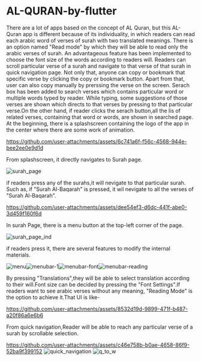 # AL-QURAN-by-flutter

There are a lot of apps based on the concept of AL Quran, but this AL-Quran app is different because of its individuality, in which readers can read each arabic word of verses of surah with two translated meanings. There is an option named "Read mode" by which they will be able to read only the arabic verses of surah. An advantageous feature has been implemented to choose the font size of the words according to readers will. Readers can scroll particular verse of a surah and navigate to that verse of that surah in quick navigation page. Not only that, anyone can copy or bookmark that specific verse by clicking the copy or bookmark button. Apart from that, user can also copy manually by prerssing the verse on the screen. Serach box has been added to search verses which contains particular word or multiple words typed by reader. While typing, some suggestions of those verses are shown which directs to that verses by pressing to that particular verse.On the other hand, if reader clicks the serach button,all the lis of  related verses, containing that word or words, are shown in searched page.
At the beginning, there is a splashscreen containing the logo of the app in the center where there are some work of animation.



https://github.com/user-attachments/assets/6c741a6f-f56c-4568-944e-bee2ee0e9d1d

From splashscreen, it directly navigates to Surah page.

![surah_page](https://github.com/user-attachments/assets/042d9e14-53dd-4b4b-b8a8-7d987b732729)

if readers press any of the surahs,it will nevigate to that particular surah. Such as, if "Surah Al-Baqarah" is pressed, it wil nevigate to all the verses of "Surah Al-Baqarah".

https://github.com/user-attachments/assets/dee54ef3-d6dc-441f-abe0-3d459f160f6d

In surah Page, there is a menu button at the top-left corner of the page.

![surah_page_ind](https://github.com/user-attachments/assets/b9210eda-611e-4145-bb2e-4840bee525b8)

if readers press it, there are several features to modify the internal materials. 

![menu](https://github.com/user-attachments/assets/1a782c1a-f800-4483-9449-a2fd89a918c6)![menubar-1](https://github.com/user-attachments/assets/251c402e-dac9-4fff-be8e-3ae8974e32bd)![menubar-font](https://github.com/user-attachments/assets/7364ab5a-c723-4d43-b537-57b31623f93b)![menubar-reading](https://github.com/user-attachments/assets/dc730310-ac0b-49e9-8e5e-95be276a6368)

By pressing "Translations",they will be able to select translation according to their will.Font size can be decided by pressing the "Font Settings".If readers want to see arabic verses without any meaning, "Reading Mode" is the option to achieve it.That UI is like-



https://github.com/user-attachments/assets/8532d19d-9899-471f-b487-a20f86a6e6b6

From quick navigation,Reader will be able to reach any particular verse of a surah by scrollable selection.


https://github.com/user-attachments/assets/c46e758b-b0ae-4658-86f9-52ba9f399152  ![quick_navigation](https://github.com/user-attachments/assets/11b23173-9d06-435b-9553-7e48e1aa2713) ![q_to_w](https://github.com/user-attachments/assets/7fae458b-769a-422f-9db7-f4a871c22582)


